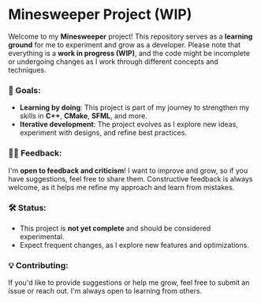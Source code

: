 [comment]: <> (`root/readme.md`)
[comment]: <> (@author juscghwe https://github.com/juscghwe)
# Minesweeper Project (WIP)

Welcome to my **Minesweeper** project! This repository serves as a **learning ground** for me to experiment and grow as a developer. Please note that everything is a **work in progress (WIP)**, and the code might be incomplete or undergoing changes as I work through different concepts and techniques.

### 🚀 Goals:
- **Learning by doing**: This project is part of my journey to strengthen my skills in **C++**, **CMake**, **SFML**, and more.
- **Iterative development**: The project evolves as I explore new ideas, experiment with designs, and refine best practices.

### 👨‍💻 Feedback:
I'm **open to feedback and criticism**! I want to improve and grow, so if you have suggestions, feel free to share them. Constructive feedback is always welcome, as it helps me refine my approach and learn from mistakes.

### 🛠️ Status:
- This project is **not yet complete** and should be considered experimental.
- Expect frequent changes, as I explore new features and optimizations.

### 💡 Contributing:
If you'd like to provide suggestions or help me grow, feel free to submit an issue or reach out. I'm always open to learning from others.


